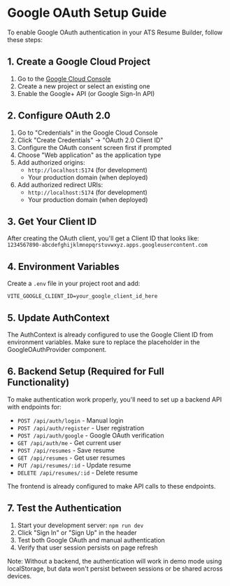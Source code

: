 # Google OAuth Setup Guide

To enable Google OAuth authentication in your ATS Resume Builder, follow these steps:

## 1. Create a Google Cloud Project

1. Go to the [Google Cloud Console](https://console.cloud.google.com/)
2. Create a new project or select an existing one
3. Enable the Google+ API (or Google Sign-In API)

## 2. Configure OAuth 2.0

1. Go to "Credentials" in the Google Cloud Console
2. Click "Create Credentials" → "OAuth 2.0 Client ID"
3. Configure the OAuth consent screen first if prompted
4. Choose "Web application" as the application type
5. Add authorized origins:
   - `http://localhost:5174` (for development)
   - Your production domain (when deployed)
6. Add authorized redirect URIs:
   - `http://localhost:5174` (for development)
   - Your production domain (when deployed)

## 3. Get Your Client ID

After creating the OAuth client, you'll get a Client ID that looks like:
`1234567890-abcdefghijklmnopqrstuvwxyz.apps.googleusercontent.com`

## 4. Environment Variables

Create a `.env` file in your project root and add:

```
VITE_GOOGLE_CLIENT_ID=your_google_client_id_here
```

## 5. Update AuthContext

The AuthContext is already configured to use the Google Client ID from environment variables. Make sure to replace the placeholder in the GoogleOAuthProvider component.

## 6. Backend Setup (Required for Full Functionality)

To make authentication work properly, you'll need to set up a backend API with endpoints for:

- `POST /api/auth/login` - Manual login
- `POST /api/auth/register` - User registration  
- `POST /api/auth/google` - Google OAuth verification
- `GET /api/auth/me` - Get current user
- `POST /api/resumes` - Save resume
- `GET /api/resumes` - Get user resumes
- `PUT /api/resumes/:id` - Update resume
- `DELETE /api/resumes/:id` - Delete resume

The frontend is already configured to make API calls to these endpoints.

## 7. Test the Authentication

1. Start your development server: `npm run dev`
2. Click "Sign In" or "Sign Up" in the header
3. Test both Google OAuth and manual authentication
4. Verify that user session persists on page refresh

Note: Without a backend, the authentication will work in demo mode using localStorage, but data won't persist between sessions or be shared across devices.

